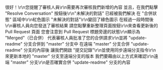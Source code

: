 很好！\r\n您提醒了審核人員\r\n需要再次審核我們新增的內容
並且，在我們點擊 "Resolve Conversation" 按鈕後\r\n"未解決的對話" 已經被我們解決
在 "合併狀態" 區域中\r\n紅色圖示 "未解決的對話"\r\n變回了綠色圖示
在經過一段時間後\r\n審核人員向您發送了審核結果
請您點擊重新整理頁面按鈕\r\n來查看更新後的 Pull Request 頁面
您會注意到 Pull Request 標題旁邊的狀態\r\n顯示為 "Merged"（已合併）
代表審核人員批准了您的合併請求\r\n並將 "update-readme" 分支合併到 "master" 分支中
在遠端 "master" 分支合併 "update-readme" 分支的內容後
讓我們開啟 "提交記錄"\r\n並使用同步遠端分支指令\r\n來更新本地的 "master" 分支至遠端分支的版本
我們要藉由以上方式來確認\r\n遠端 "master" 分支\r\n是否確實合併 "update-readme" 分支的內容